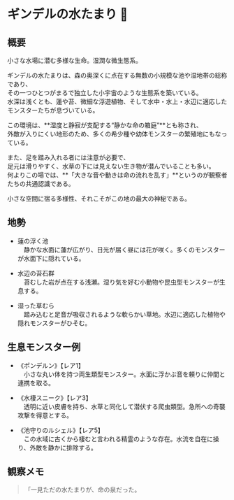 # ギンデルの水たまり 🪷

## 概要
小さな水場に潜む多様な生命。湿潤な微生態系。

ギンデルの水たまりは、森の奥深くに点在する無数の小規模な池や湿地帯の総称であり、  
その一つひとつがまるで独立した小宇宙のような生態系を築いている。  
水深は浅くとも、蓮や苔、微細な浮遊植物、そして水中・水上・水辺に適応したモンスターたちが息づいている。

この環境は、**湿度と静寂が支配する“静かな命の箱庭”**とも称され、  
外敵が入りにくい地形のため、多くの希少種や幼体モンスターの繁殖地にもなっている。

また、足を踏み入れる者には注意が必要で、  
足元は滑りやすく、水草の下には見えない生き物が潜んでいることも多い。  
何よりこの場では、**「大きな音や動きは命の流れを乱す」**というのが観察者たちの共通認識である。

小さな空間に宿る多様性、それこそがこの地の最大の神秘である。

## 地勢
- 蓮の浮く池  
　静かな水面に蓮が広がり、日光が届く昼には花が咲く。多くのモンスターが水面下に隠れている。

- 水辺の苔石群  
　苔むした岩が点在する浅瀬。湿り気を好む小動物や昆虫型モンスターが生息する。

- 湿った草むら  
　踏み込むと足音が吸収されるような軟らかい草地。水辺に適応した植物や隠れモンスターがひそむ。

## 生息モンスター例
- 《ポンデルン》【レア1】  
　小さな丸い体を持つ両生類型モンスター。水面に浮かぶ音を頼りに仲間と連携を取る。

- 《水棲スニーク》【レア3】  
　透明に近い皮膚を持ち、水草と同化して潜伏する爬虫類型。急所への奇襲攻撃を得意とする。

- 《池守りのルシェル》【レア5】  
　この水域に古くから棲むと言われる精霊のような存在。水流を自在に操り、外敵を静かに排除する。

## 観察メモ
> 「一見ただの水たまりが、命の泉だった。  
>

